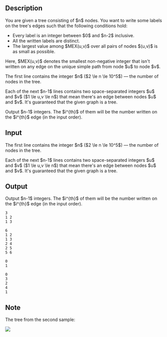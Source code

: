 ## Description

<div><p>You are given a tree consisting of $n$ nodes. You want to write some labels on the tree's edges such that the following conditions hold:</p><ul> <li> Every label is an integer between $0$ and $n-2$ inclusive. </li><li> All the written labels are distinct. </li><li> The largest value among $MEX(u,v)$ over all pairs of nodes $(u,v)$ is as small as possible. </li></ul><p>Here, $MEX(u,v)$ denotes the smallest non-negative integer that isn't written on any edge on the unique simple path from node $u$ to node $v$.</p></div><div class="input-specification"><p>The first line contains the integer $n$ ($2 \le n \le 10^5$)&nbsp;— the number of nodes in the tree.</p><p>Each of the next $n-1$ lines contains two space-separated integers $u$ and $v$ ($1 \le u,v \le n$) that mean there's an edge between nodes $u$ and $v$. It's guaranteed that the given graph is a tree.</p></div><div class="output-specification"><p>Output $n-1$ integers. The $i^{th}$ of them will be the number written on the $i^{th}$ edge (in the input order).</p></div>

## Input

<p>The first line contains the integer $n$ ($2 \le n \le 10^5$)&nbsp;— the number of nodes in the tree.</p><p>Each of the next $n-1$ lines contains two space-separated integers $u$ and $v$ ($1 \le u,v \le n$) that mean there's an edge between nodes $u$ and $v$. It's guaranteed that the given graph is a tree.</p>

## Output

<p>Output $n-1$ integers. The $i^{th}$ of them will be the number written on the $i^{th}$ edge (in the input order).</p>





```input1
3
1 2
1 3
```




```input2
6
1 2
1 3
2 4
2 5
5 6
```




```output1
0
1
```




```output2
0
3
2
4
1
```



## Note

<p>The tree from the second sample:</p><p><img class="tex-graphics" src="file://j3bUN4dI.png" style="max-width: 100.0%;max-height: 100.0%;"></p>
